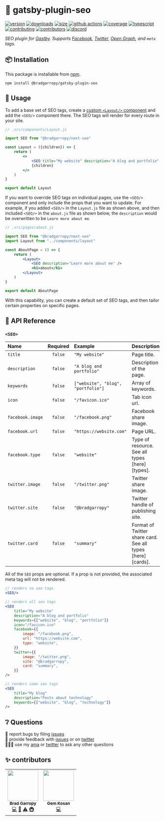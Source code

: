 # 🔎 gatsby-plugin-seo

[![version][version-badge]][npm]
[![downloads][downloads-badge]][npm]
[![size][size-badge]][bundlephobia]
[![github actions][github-actions-badge]][github-actions]
[![coverage][codecov-badge]][codecov]
[![typescript][typescript-badge]][typescript]
[![contributing][contributing-badge]][contributing]
[![contributors][contributors-badge]][contributors]
[![discord][discord-badge]][discord]

_SEO plugin for [Gastby][gatsby]. Supports [Facebook][facebook], [Twitter][twitter], [Open Graph][og], and `meta` tags._

## 📦 Installation

This package is installable from [npm][npm].

```shell
npm install @bradgarropy/gatsby-plugin-seo
```

## 🥑 Usage

To add a base set of SEO tags, create a [custom `<Layout/>` component][layout] and add the `<SEO/>` component there. The SEO tags will render for every route in your site.

```jsx
// .src/components/Layout.js

import SEO from "@bradgarropy/next-seo"

const Layout = ({children}) => {
    return (
        <>
            <SEO title="My website" description="A blog and portfolio" />
            {children}
        </>
    )
}

export default Layout
```

If you want to override SEO tags on individual pages, use the `<SEO/>` component and only include the props that you want to update. For example, if you added `<SEO/>` in the `Layout.js` file as shown above, and then included `<SEO/>` in the `about.js` file as shown below, the `description` would be overwritten to be `Learn more about me`.

```jsx
// .src/pages/about.js

import SEO from "@bradgarropy/next-seo"
import Layout from "../components/layout"

const AboutPage = () => {
    return (
        <Layout>
            <SEO description="Learn more about me" />
            <h1>about</h1>
        </Layout>
    )
}

export default AboutPage
```

With this capability, you can create a default set of SEO tags, and then tailor certain properties on specific pages.

## 📖 API Reference

### `<SEO>`

| Name             | Required | Example                            | Description                                                |
| :--------------- | :------: | :--------------------------------- | :--------------------------------------------------------- |
| `title`          | `false`  | `"My website"`                     | Page title.                                                |
| `description`    | `false`  | `"A blog and portfolio"`           | Description of the page.                                   |
| `keywords`       | `false`  | `["website", "blog", "portfolio"]` | Array of keywords.                                         |
| `icon`           | `false`  | `"/favicon.ico"`                   | Tab icon url.                                              |
| `facebook.image` | `false`  | `"/facebook.png"`                  | Facebook share image.                                      |
| `facebook.url`   | `false`  | `"https://website.com"`            | Page URL.                                                  |
| `facebook.type`  | `false`  | `"website"`                        | Type of resource. See all types [here][types].             |
| `twitter.image`  | `false`  | `"/twitter.png"`                   | Twitter share image.                                       |
| `twitter.site`   | `false`  | `"@bradgarropy"`                   | Twitter handle of publishing site.                         |
| `twitter.card`   | `false`  | `"summary"`                        | Format of Twitter share card. See all types [here][cards]. |

All of the `SEO` props are optional. If a prop is not provided, the associated meta tag will not be rendered.

```jsx
// renders no seo tags
<SEO/>

// renders all seo tags
<SEO
    title="My website"
    description="A blog and portfolio"
    keywords={["website", "blog", "portfolio"]}
    icon="/favicon.ico"
    facebook={{
        image: "/facebook.png",
        url: "https://website.com",
        type: "website",
    }}
    twitter={{
        image: "/twitter.png",
        site: "@bradgarropy",
        card: "summary",
    }}
/>

// renders some seo tags
<SEO
    title="My blog"
    description="Posts about technology"
    keywords={["website", "blog", "technology"]}
/>
```

## ❔ Questions

🐛 report bugs by filing [issues][issues]  
📢 provide feedback with [issues][issues] or on [twitter][twitter]  
🙋🏼‍♂️ use my [ama][ama] or [twitter][twitter] to ask any other questions

## ✨ contributors

<!-- ALL-CONTRIBUTORS-LIST:START - Do not remove or modify this section -->
<!-- prettier-ignore-start -->
<!-- markdownlint-disable -->
<table>
  <tr>
    <td align="center"><a href="https://bradgarropy.com"><img src="https://avatars.githubusercontent.com/u/11336745?v=4?s=100" width="100px;" alt=""/><br /><sub><b>Brad Garropy</b></sub></a><br /><a href="https://github.com/bradgarropy/gatsby-plugin-seo/commits?author=bradgarropy" title="Code">💻</a> <a href="https://github.com/bradgarropy/gatsby-plugin-seo/commits?author=bradgarropy" title="Documentation">📖</a> <a href="https://github.com/bradgarropy/gatsby-plugin-seo/commits?author=bradgarropy" title="Tests">⚠️</a> <a href="#infra-bradgarropy" title="Infrastructure (Hosting, Build-Tools, etc)">🚇</a></td>
    <td align="center"><a href="https://www.webdevgem.com"><img src="https://avatars.githubusercontent.com/u/51011468?v=4?s=100" width="100px;" alt=""/><br /><sub><b>Gem Kosan</b></sub></a><br /><a href="https://github.com/bradgarropy/gatsby-plugin-seo/commits?author=GemKosan" title="Code">💻</a></td>
  </tr>
</table>

<!-- markdownlint-restore -->
<!-- prettier-ignore-end -->

<!-- ALL-CONTRIBUTORS-LIST:END -->

[gatsby]: https://gatsbyjs.org
[facebook]: https://www.facebook.com/profile.php?id=7933107
[twitter]: https://twitter.com/bradgarropy
[og]: https://ogp.me
[npm]: https://www.npmjs.com/package/@bradgarropy/gatsby-plugin-seo
[issues]: https://github.com/bradgarropy/gatsby-plugin-seo/issues
[twitter]: https://twitter.com/bradgarropy
[ama]: https://bradgarropy.com/ama
[version-badge]: https://img.shields.io/npm/v/@bradgarropy/http.svg?style=flat-square
[downloads-badge]: https://img.shields.io/npm/dt/@bradgarropy/http?style=flat-square
[bundlephobia]: https://bundlephobia.com/result?p=@bradgarropy/gatsby-plugin-seo
[size-badge]: https://img.shields.io/bundlephobia/minzip/@bradgarropy/http?style=flat-square
[github-actions]: https://github.com/bradgarropy/gatsby-plugin-seo/actions
[github-actions-badge]: https://img.shields.io/github/workflow/status/bradgarropy/gatsby-plugin-seo/%F0%9F%9A%80%20release?style=flat-square
[codecov]: https://app.codecov.io/gh/bradgarropy/gatsby-plugin-seo
[codecov-badge]: https://img.shields.io/codecov/c/github/bradgarropy/gatsby-plugin-seo?style=flat-square
[typescript]: https://www.typescriptlang.org/dt/search?search=%40bradgarropy%2Fgatsby-plugin-seo
[typescript-badge]: https://img.shields.io/npm/types/@bradgarropy/gatsby-plugin-seo?style=flat-square
[contributing]: https://github.com/bradgarropy/gatsby-plugin-seo/blob/master/contributing.md
[contributing-badge]: https://img.shields.io/badge/PRs-welcome-success?style=flat-square
[contributors]: #-contributors
[contributors-badge]: https://img.shields.io/github/all-contributors/bradgarropy/gatsby-plugin-seo?style=flat-square
[discord]: https://bradgarropy.com/discord
[discord-badge]: https://img.shields.io/discord/748196643140010015?style=flat-square
[layout]: https://www.gatsbyjs.com/docs/recipes/pages-layouts#creating-a-layout-component
